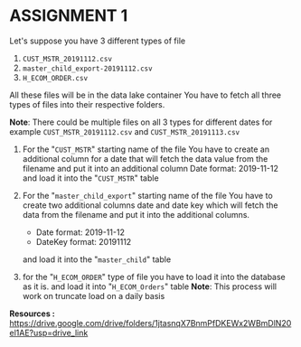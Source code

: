 # ASSIGNMENT 1

Let's suppose you have 3 different types of file 
1) `CUST_MSTR_20191112.csv` 
2) `master_child_export-20191112.csv` 
3) `H_ECOM_ORDER.csv` 

All these files will be in the data lake container You have to fetch all three types of files into their respective folders. 

**Note**: There could be multiple files on all 3 types for different dates for example `CUST_MSTR_20191112.csv` and `CUST_MSTR_20191113.csv `

1) For the "`CUST_MSTR`" starting name of the file You have to create an additional column for a date that will fetch the data value from the filename and put it into an additional column Date format: 2019-11-12 and load it into the "`CUST_MSTR`" table 
2) For the "`master_child_export`" starting name of the file You have to create two additional columns date and date key which will fetch the data from the filename and put it into the additional columns. 
    - Date format: 2019-11-12 
    - DateKey format: 20191112 

    and load it into the "`master_child`" table 
3) for the "`H_ECOM_ORDER`" type of file you have to load it into the database as it is. and load it into "`H_ECOM_Orders`" table **Note**: This process will work on truncate load on a daily basis


**Resources :**
https://drive.google.com/drive/folders/1jtasnqX7BnmPfDKEWx2WBmDlN20el1AE?usp=drive_link

